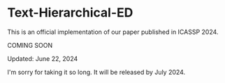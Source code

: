 # Text-Hierarchical-ED
This is an official implementation of our paper published in ICASSP 2024.

COMING SOON

Updated: June 22, 2024

I'm sorry for taking it so long. It will be released by July 2024.
